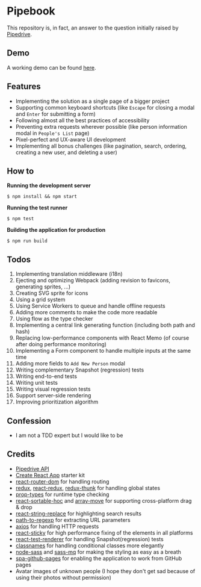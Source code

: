# Pipebook

This repository is, in fact, an answer to the question initially raised by [Pipedrive](https://www.pipedrive.com).

## Demo

A working demo can be found [here](https://bijanmoudi.github.io/pipebook).

## Features

-   Implementing the solution as a single page of a bigger project
-   Supporting common keyboard shortcuts (like `Escape` for closing a modal and `Enter` for submitting a form)
-   Following almost all the best practices of accessibility
-   Preventing extra requests wherever possible (like person information modal in `People's List` page)
-   Pixel-perfect and UX-aware UI development
-   Implementing all bonus challenges (like pagination, search, ordering, creating a new user, and deleting a user)

## How to

**Running the development server**

    $ npm install && npm start

**Running the test runner**

    $ npm test

**Building the application for production**

    $ npm run build

## Todos

1.  Implementing translation middleware (i18n)
2.  Ejecting and optimizing Webpack (adding revision to favicons, generating sprites, ...)
3.  Creating SVG sprite for icons
4.  Using a grid system
5.  Using Service Workers to queue and handle offline requests
6.  Adding more comments to make the code more readable
7.  Using flow as the type checker
8.  Implementing a central link generating function (including both path and hash)
9.  Replacing low-performance components with React Memo (of course after doing performance monitoring)
10. Implementing a Form component to handle multiple inputs at the same time
11. Adding more fields to `Add New Person` modal
12. Writing complementary Snapshot (regression) tests
13. Writing end-to-end tests
14. Writing unit tests
15. Writing visual regression tests
16. Support server-side rendering
17. Improving prioritization algorithm

## Confession

-   I am not a TDD expert but I would like to be

## Credits

-   [Pipedrive API](https://developers.pipedrive.com/docs/api/v1/#!/Persons)
-   [Create React App](https://github.com/facebook/create-react-app) starter kit
-   [react-router-dom](https://github.com/ReactTraining/react-router) for handling routing
-   [redux](https://github.com/reduxjs/redux), [react-redux](https://github.com/reduxjs/react-redux), [redux-thunk](https://github.com/reduxjs/redux-thunk) for handling global states
-   [prop-types](https://github.com/facebook/prop-types) for runtime type checking
-   [react-sortable-hoc](https://github.com/clauderic/react-sortable-hoc) and [array-move](https://github.com/sindresorhus/array-move) for supporting cross-platform drag & drop
-   [react-string-replace](https://github.com/iansinnott/react-string-replace) for highlighting search results
-   [path-to-regexp](https://github.com/pillarjs/path-to-regexp) for extracting URL parameters
-   [axios](https://github.com/axios/axios) for handling HTTP requests
-   [react-sticky](https://github.com/captivationsoftware/react-sticky) for high performance fixing of the elements in all platforms
-   [react-test-renderer](https://www.npmjs.com/package/react-test-renderer) for handling Snapshot(regression) tests
-   [classnames](https://github.com/JedWatson/classnames) for handling conditional classes more elegantly
-   [node-sass](https://github.com/sass/node-sass) and [sass-mq](https://github.com/sass-mq/sass-mq) for making the styling as easy as a breath
-   [spa-github-pages](https://github.com/rafrex) for enabling the application to work from GitHub pages
-   Avatar images of unknown people (I hope they don't get sad because of using their photos without permission)
